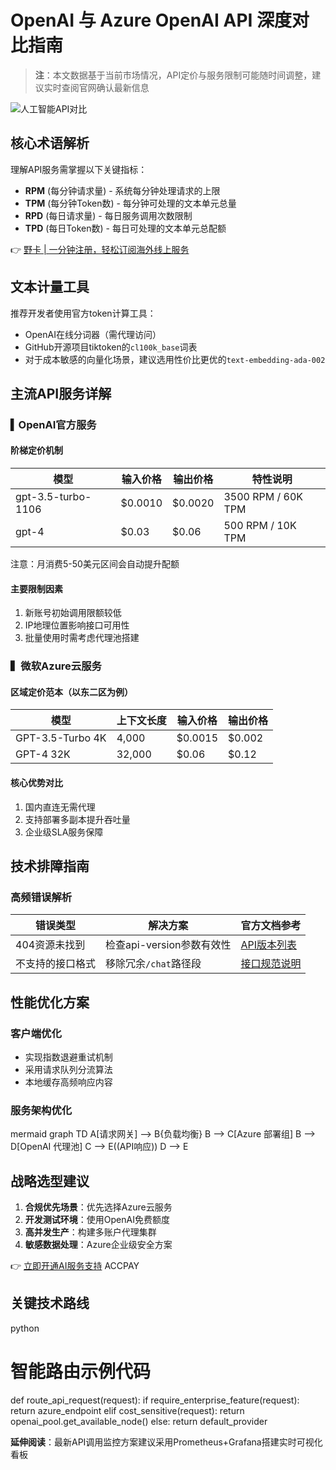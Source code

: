 # OpenAI 与 Azure OpenAI API 深度对比指南

> **注**：本文数据基于当前市场情况，API定价与服务限制可能随时间调整，建议实时查阅官网确认最新信息

![人工智能API对比](https://via.placeholder.com/800x400?text=AI+API+Comparison)

## 核心术语解析
理解API服务需掌握以下关键指标：
- **RPM** (每分钟请求量) - 系统每分钟处理请求的上限
- **TPM** (每分钟Token数) - 每分钟可处理的文本单元总量
- **RPD** (每日请求量) - 每日服务调用次数限制
- **TPD** (每日Token数) - 每日可处理的文本单元总配额

👉 [野卡 | 一分钟注册，轻松订阅海外线上服务](https://bbtdd.com/yeka)

## 文本计量工具
推荐开发者使用官方token计算工具：
- OpenAI在线分词器（需代理访问）
- GitHub开源项目tiktoken的`cl100k_base`词表
- 对于成本敏感的向量化场景，建议选用性价比更优的`text-embedding-ada-002`

## 主流API服务详解

### ▍OpenAI官方服务
#### 阶梯定价机制
| 模型                   | 输入价格 | 输出价格 | 特性说明                  |
|------------------------|----------|----------|-------------------------|
| gpt-3.5-turbo-1106     | $0.0010  | $0.0020  | 3500 RPM / 60K TPM      |
| gpt-4                 | $0.03    | $0.06    | 500 RPM / 10K TPM       |
注意：月消费5-50美元区间会自动提升配额

#### 主要限制因素
1. 新账号初始调用限额较低
2. IP地理位置影响接口可用性
3. 批量使用时需考虑代理池搭建

### ▍微软Azure云服务
#### 区域定价范本（以东二区为例）
| 模型             | 上下文长度 | 输入价格 | 输出价格 |
|------------------|------------|----------|----------|
| GPT-3.5-Turbo 4K | 4,000      | $0.0015  | $0.002   |
| GPT-4 32K       | 32,000     | $0.06    | $0.12    |

#### 核心优势对比
1. 国内直连无需代理
2. 支持部署多副本提升吞吐量
3. 企业级SLA服务保障

## 技术排障指南

### 高频错误解析
| 错误类型            | 解决方案                       | 官方文档参考               |
|---------------------|--------------------------------|--------------------------|
| 404资源未找到       | 检查api-version参数有效性      | [API版本列表](##)        |
| 不支持的接口格式    | 移除冗余`/chat`路径段          | [接口规范说明](##)       |

## 性能优化方案
### 客户端优化
- 实现指数退避重试机制
- 采用请求队列分流算法
- 本地缓存高频响应内容

### 服务架构优化
mermaid
graph TD
    A[请求网关] --> B{负载均衡}
    B --> C[Azure 部署组]
    B --> D[OpenAI 代理池]
    C --> E((API响应))
    D --> E


## 战略选型建议
1. **合规优先场景**：优先选择Azure云服务
2. **开发测试环境**：使用OpenAI免费额度
3. **高并发生产**：构建多账户代理集群
4. **敏感数据处理**：Azure企业级安全方案

👉 [立即开通AI服务支持](https://bbtdd.com/yeka) ACCPAY

## 关键技术路线
python
# 智能路由示例代码
def route_api_request(request):
    if require_enterprise_feature(request):
        return azure_endpoint
    elif cost_sensitive(request):
        return openai_pool.get_available_node()
    else:
        return default_provider


**延伸阅读**：最新API调用监控方案建议采用Prometheus+Grafana搭建实时可视化看板